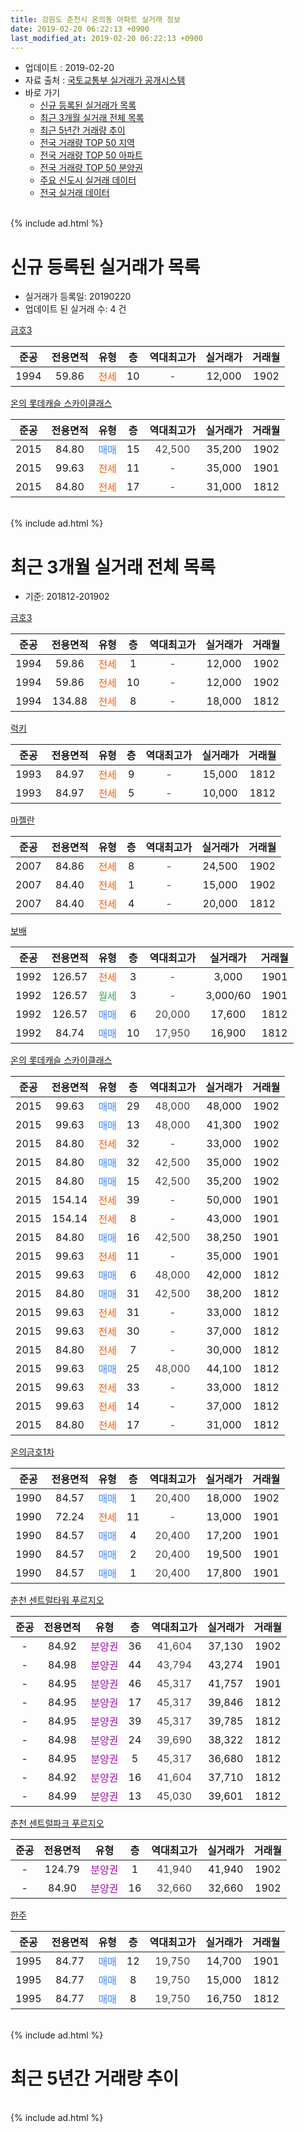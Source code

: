 ```yaml
---
title: 강원도 춘천시 온의동 아파트 실거래 정보
date: 2019-02-20 06:22:13 +0900
last_modified_at: 2019-02-20 06:22:13 +0900
---
```


* 업데이트 : 2019-02-20
* 자료 출처 : [국토교통부 실거래가 공개시스템](http://rt.molit.go.kr)
* 바로 가기
    * [신규 등록된 실거래가 목록](#신규-등록된-실거래가-목록)
    * [최근 3개월 실거래 전체 목록](#최근-3개월-실거래-전체-목록)
    * [최근 5년간 거래량 추이](#최근-5년간-거래량-추이)
    * [전국 거래량 TOP 50 지역](https://inasie.github.io/apt-trade-info/최근-3개월-전국에서-가장-거래가-많이-발생한-지역)
    * [전국 거래량 TOP 50 아파트](https://inasie.github.io/apt-trade-info/최근-3개월-전국에서-가장-거래가-많이-발생한-아파트)
    * [전국 거래량 TOP 50 분양권](https://inasie.github.io/apt-trade-info/최근-3개월-전국에서-가장-거래가-많이-발생한-분양권)
    * [주요 신도시 실거래 데이터](https://inasie.github.io/apt-trade-info/주요-신도시)
    * [전국 실거래 데이터](https://inasie.github.io/apt-trade-info/전국)
<br>
{% include ad.html %}
<br>

# 신규 등록된 실거래가 목록
* 실거래가 등록일: 20190220
* 업데이트 된 실거래 수: 4 건


[금호3](https://search.naver.com/search.naver?query=%EA%B0%95%EC%9B%90%EB%8F%84+%EC%B6%98%EC%B2%9C%EC%8B%9C+%EC%98%A8%EC%9D%98%EB%8F%99+%EA%B8%88%ED%98%B83)

|준공|전용면적|유형|층|역대최고가|실거래가|거래월|
|:---:|:---:|:---:|:---:|:---:|:---:|:---:|
|1994|59.86|<span style="color:#ff5a00">전세</span>|10|<span style="color:#444444">-</span>|12,000|1902|

[온의 롯데캐슬 스카이클래스](https://search.naver.com/search.naver?query=%EA%B0%95%EC%9B%90%EB%8F%84+%EC%B6%98%EC%B2%9C%EC%8B%9C+%EC%98%A8%EC%9D%98%EB%8F%99+%EC%98%A8%EC%9D%98+%EB%A1%AF%EB%8D%B0%EC%BA%90%EC%8A%AC+%EC%8A%A4%EC%B9%B4%EC%9D%B4%ED%81%B4%EB%9E%98%EC%8A%A4)

|준공|전용면적|유형|층|역대최고가|실거래가|거래월|
|:---:|:---:|:---:|:---:|:---:|:---:|:---:|
|2015|84.80|<span style="color:#4285f3">매매</span>|15|<span style="color:#444444">42,500</span>|35,200|1902|
|2015|99.63|<span style="color:#ff5a00">전세</span>|11|<span style="color:#444444">-</span>|35,000|1901|
|2015|84.80|<span style="color:#ff5a00">전세</span>|17|<span style="color:#444444">-</span>|31,000|1812|


<br>
{% include ad.html %}
<br>

# 최근 3개월 실거래 전체 목록
* 기준: 201812-201902


[금호3](https://search.naver.com/search.naver?query=%EA%B0%95%EC%9B%90%EB%8F%84+%EC%B6%98%EC%B2%9C%EC%8B%9C+%EC%98%A8%EC%9D%98%EB%8F%99+%EA%B8%88%ED%98%B83)

|준공|전용면적|유형|층|역대최고가|실거래가|거래월|
|:---:|:---:|:---:|:---:|:---:|:---:|:---:|
|1994|59.86|<span style="color:#ff5a00">전세</span>|1|<span style="color:#444444">-</span>|12,000|1902|
|1994|59.86|<span style="color:#ff5a00">전세</span>|10|<span style="color:#444444">-</span>|12,000|1902|
|1994|134.88|<span style="color:#ff5a00">전세</span>|8|<span style="color:#444444">-</span>|18,000|1812|

[럭키](https://search.naver.com/search.naver?query=%EA%B0%95%EC%9B%90%EB%8F%84+%EC%B6%98%EC%B2%9C%EC%8B%9C+%EC%98%A8%EC%9D%98%EB%8F%99+%EB%9F%AD%ED%82%A4)

|준공|전용면적|유형|층|역대최고가|실거래가|거래월|
|:---:|:---:|:---:|:---:|:---:|:---:|:---:|
|1993|84.97|<span style="color:#ff5a00">전세</span>|9|<span style="color:#444444">-</span>|15,000|1812|
|1993|84.97|<span style="color:#ff5a00">전세</span>|5|<span style="color:#444444">-</span>|10,000|1812|

[마젤란](https://search.naver.com/search.naver?query=%EA%B0%95%EC%9B%90%EB%8F%84+%EC%B6%98%EC%B2%9C%EC%8B%9C+%EC%98%A8%EC%9D%98%EB%8F%99+%EB%A7%88%EC%A0%A4%EB%9E%80)

|준공|전용면적|유형|층|역대최고가|실거래가|거래월|
|:---:|:---:|:---:|:---:|:---:|:---:|:---:|
|2007|84.86|<span style="color:#ff5a00">전세</span>|8|<span style="color:#444444">-</span>|24,500|1902|
|2007|84.40|<span style="color:#ff5a00">전세</span>|1|<span style="color:#444444">-</span>|15,000|1902|
|2007|84.40|<span style="color:#ff5a00">전세</span>|4|<span style="color:#444444">-</span>|20,000|1812|

[보배](https://search.naver.com/search.naver?query=%EA%B0%95%EC%9B%90%EB%8F%84+%EC%B6%98%EC%B2%9C%EC%8B%9C+%EC%98%A8%EC%9D%98%EB%8F%99+%EB%B3%B4%EB%B0%B0)

|준공|전용면적|유형|층|역대최고가|실거래가|거래월|
|:---:|:---:|:---:|:---:|:---:|:---:|:---:|
|1992|126.57|<span style="color:#ff5a00">전세</span>|3|<span style="color:#444444">-</span>|3,000|1901|
|1992|126.57|<span style="color:#34a853">월세</span>|3|<span style="color:#444444">-</span>|3,000/60|1901|
|1992|126.57|<span style="color:#4285f3">매매</span>|6|<span style="color:#444444">20,000</span>|17,600|1812|
|1992|84.74|<span style="color:#4285f3">매매</span>|10|<span style="color:#444444">17,950</span>|16,900|1812|

[온의 롯데캐슬 스카이클래스](https://search.naver.com/search.naver?query=%EA%B0%95%EC%9B%90%EB%8F%84+%EC%B6%98%EC%B2%9C%EC%8B%9C+%EC%98%A8%EC%9D%98%EB%8F%99+%EC%98%A8%EC%9D%98+%EB%A1%AF%EB%8D%B0%EC%BA%90%EC%8A%AC+%EC%8A%A4%EC%B9%B4%EC%9D%B4%ED%81%B4%EB%9E%98%EC%8A%A4)

|준공|전용면적|유형|층|역대최고가|실거래가|거래월|
|:---:|:---:|:---:|:---:|:---:|:---:|:---:|
|2015|99.63|<span style="color:#4285f3">매매</span>|29|<span style="color:#444444">48,000</span>|48,000|1902|
|2015|99.63|<span style="color:#4285f3">매매</span>|13|<span style="color:#444444">48,000</span>|41,300|1902|
|2015|84.80|<span style="color:#ff5a00">전세</span>|32|<span style="color:#444444">-</span>|33,000|1902|
|2015|84.80|<span style="color:#4285f3">매매</span>|32|<span style="color:#444444">42,500</span>|35,000|1902|
|2015|84.80|<span style="color:#4285f3">매매</span>|15|<span style="color:#444444">42,500</span>|35,200|1902|
|2015|154.14|<span style="color:#ff5a00">전세</span>|39|<span style="color:#444444">-</span>|50,000|1901|
|2015|154.14|<span style="color:#ff5a00">전세</span>|8|<span style="color:#444444">-</span>|43,000|1901|
|2015|84.80|<span style="color:#4285f3">매매</span>|16|<span style="color:#444444">42,500</span>|38,250|1901|
|2015|99.63|<span style="color:#ff5a00">전세</span>|11|<span style="color:#444444">-</span>|35,000|1901|
|2015|99.63|<span style="color:#4285f3">매매</span>|6|<span style="color:#444444">48,000</span>|42,000|1812|
|2015|84.80|<span style="color:#4285f3">매매</span>|31|<span style="color:#444444">42,500</span>|38,200|1812|
|2015|99.63|<span style="color:#ff5a00">전세</span>|31|<span style="color:#444444">-</span>|33,000|1812|
|2015|99.63|<span style="color:#ff5a00">전세</span>|30|<span style="color:#444444">-</span>|37,000|1812|
|2015|84.80|<span style="color:#ff5a00">전세</span>|7|<span style="color:#444444">-</span>|30,000|1812|
|2015|99.63|<span style="color:#4285f3">매매</span>|25|<span style="color:#444444">48,000</span>|44,100|1812|
|2015|99.63|<span style="color:#ff5a00">전세</span>|33|<span style="color:#444444">-</span>|33,000|1812|
|2015|99.63|<span style="color:#ff5a00">전세</span>|14|<span style="color:#444444">-</span>|37,000|1812|
|2015|84.80|<span style="color:#ff5a00">전세</span>|17|<span style="color:#444444">-</span>|31,000|1812|

[온의금호1차](https://search.naver.com/search.naver?query=%EA%B0%95%EC%9B%90%EB%8F%84+%EC%B6%98%EC%B2%9C%EC%8B%9C+%EC%98%A8%EC%9D%98%EB%8F%99+%EC%98%A8%EC%9D%98%EA%B8%88%ED%98%B81%EC%B0%A8)

|준공|전용면적|유형|층|역대최고가|실거래가|거래월|
|:---:|:---:|:---:|:---:|:---:|:---:|:---:|
|1990|84.57|<span style="color:#4285f3">매매</span>|1|<span style="color:#444444">20,400</span>|18,000|1902|
|1990|72.24|<span style="color:#ff5a00">전세</span>|11|<span style="color:#444444">-</span>|13,000|1901|
|1990|84.57|<span style="color:#4285f3">매매</span>|4|<span style="color:#444444">20,400</span>|17,200|1901|
|1990|84.57|<span style="color:#4285f3">매매</span>|2|<span style="color:#444444">20,400</span>|19,500|1901|
|1990|84.57|<span style="color:#4285f3">매매</span>|1|<span style="color:#444444">20,400</span>|17,800|1901|

[춘천 센트럴타워 푸르지오](https://search.naver.com/search.naver?query=%EA%B0%95%EC%9B%90%EB%8F%84+%EC%B6%98%EC%B2%9C%EC%8B%9C+%EC%98%A8%EC%9D%98%EB%8F%99+%EC%B6%98%EC%B2%9C+%EC%84%BC%ED%8A%B8%EB%9F%B4%ED%83%80%EC%9B%8C+%ED%91%B8%EB%A5%B4%EC%A7%80%EC%98%A4)

|준공|전용면적|유형|층|역대최고가|실거래가|거래월|
|:---:|:---:|:---:|:---:|:---:|:---:|:---:|
|-|84.92|<span style="color:#9C11A5">분양권</span>|36|<span style="color:#444444">41,604</span>|37,130|1902|
|-|84.98|<span style="color:#9C11A5">분양권</span>|44|<span style="color:#444444">43,794</span>|43,274|1901|
|-|84.95|<span style="color:#9C11A5">분양권</span>|46|<span style="color:#444444">45,317</span>|41,757|1901|
|-|84.95|<span style="color:#9C11A5">분양권</span>|17|<span style="color:#444444">45,317</span>|39,846|1812|
|-|84.95|<span style="color:#9C11A5">분양권</span>|39|<span style="color:#444444">45,317</span>|39,785|1812|
|-|84.98|<span style="color:#9C11A5">분양권</span>|24|<span style="color:#444444">39,690</span>|38,322|1812|
|-|84.95|<span style="color:#9C11A5">분양권</span>|5|<span style="color:#444444">45,317</span>|36,680|1812|
|-|84.92|<span style="color:#9C11A5">분양권</span>|16|<span style="color:#444444">41,604</span>|37,710|1812|
|-|84.99|<span style="color:#9C11A5">분양권</span>|13|<span style="color:#444444">45,030</span>|39,601|1812|


<script async src="//pagead2.googlesyndication.com/pagead/js/adsbygoogle.js"></script>
<!-- 기본 -->
<ins class="adsbygoogle"
     style="display:block"
     data-ad-client="ca-pub-2446590836940007"
     data-ad-slot="1659523306"
     data-ad-format="auto"
     data-full-width-responsive="true"></ins>
<script>
(adsbygoogle = window.adsbygoogle || []).push({});
</script>


[춘천 센트럴파크 푸르지오](https://search.naver.com/search.naver?query=%EA%B0%95%EC%9B%90%EB%8F%84+%EC%B6%98%EC%B2%9C%EC%8B%9C+%EC%98%A8%EC%9D%98%EB%8F%99+%EC%B6%98%EC%B2%9C+%EC%84%BC%ED%8A%B8%EB%9F%B4%ED%8C%8C%ED%81%AC+%ED%91%B8%EB%A5%B4%EC%A7%80%EC%98%A4)

|준공|전용면적|유형|층|역대최고가|실거래가|거래월|
|:---:|:---:|:---:|:---:|:---:|:---:|:---:|
|-|124.79|<span style="color:#9C11A5">분양권</span>|1|<span style="color:#444444">41,940</span>|41,940|1902|
|-|84.90|<span style="color:#9C11A5">분양권</span>|16|<span style="color:#444444">32,660</span>|32,660|1902|

[한주](https://search.naver.com/search.naver?query=%EA%B0%95%EC%9B%90%EB%8F%84+%EC%B6%98%EC%B2%9C%EC%8B%9C+%EC%98%A8%EC%9D%98%EB%8F%99+%ED%95%9C%EC%A3%BC)

|준공|전용면적|유형|층|역대최고가|실거래가|거래월|
|:---:|:---:|:---:|:---:|:---:|:---:|:---:|
|1995|84.77|<span style="color:#4285f3">매매</span>|12|<span style="color:#444444">19,750</span>|14,700|1901|
|1995|84.77|<span style="color:#4285f3">매매</span>|8|<span style="color:#444444">19,750</span>|15,000|1812|
|1995|84.77|<span style="color:#4285f3">매매</span>|8|<span style="color:#444444">19,750</span>|16,750|1812|


<br>
{% include ad.html %}
<br>

# 최근 5년간 거래량 추이


<div style="width:100%;">
    <canvas id="deal_progress" height="200"></canvas>
</div>

<script>
new Chart(document.getElementById("deal_progress"), {
    type: 'line',
    data: {
        labels: ['201402','201403','201404','201405','201406','201407','201408','201409','201410','201411','201412','201501','201502','201503','201504','201505','201506','201507','201508','201509','201510','201511','201512','201601','201602','201603','201604','201605','201606','201607','201608','201609','201610','201611','201612','201701','201702','201703','201704','201705','201706','201707','201708','201709','201710','201711','201712','201801','201802','201803','201804','201805','201806','201807','201808','201809','201810','201811','201812','201901','201902'],
        datasets: [{
            label: '매매',
            pointRadius: 1,
            data: [6, 11, 11, 5, 5, 4, 12, 11, 9, 8, 10, 12, 14, 18, 11, 19, 16, 14, 16, 13, 23, 9, 14, 17, 14, 13, 16, 17, 20, 17, 8, 11, 19, 7, 6, 8, 6, 13, 12, 11, 11, 8, 9, 12, 13, 9, 14, 11, 9, 19, 301, 94, 30, 31, 26, 34, 22, 11, 13, 7, 8],
            borderColor: "rgba(255, 201, 14, 1)",
            backgroundColor: "rgba(255, 201, 14, 0.5)",
            fill: false,
            lineTension: 0
        },{
            label: '전월세',
            pointRadius: 1,
            data: [12, 8, 9, 7, 4, 8, 7, 6, 8, 3, 8, 10, 10, 9, 2, 3, 7, 8, 4, 13, 17, 20, 31, 12, 14, 9, 17, 8, 7, 7, 6, 9, 12, 6, 8, 8, 12, 17, 7, 10, 8, 9, 8, 17, 13, 18, 17, 20, 7, 15, 10, 14, 4, 5, 5, 5, 8, 10, 10, 6, 5],
            borderColor: "rgba(0, 141, 185, 1)",
            backgroundColor: "rgba(0, 141, 185, 0.5)",
            fill: false,
            lineTension: 0
        }
        ]
    },
    options: {
        responsive: true,
        title: {
            display: false
        },
        tooltips: {
            mode: 'index',
            intersect: false
        },
        hover: {
            mode: 'nearest',
            intersect: true
        },
        scales: {
            xAxes: [{
                display: true,
                scaleLabel: {
                    display: true,
                    labelString: '년/월'
                }
            }],
            yAxes: [{
                display: true,
                ticks: {
                    suggestedMin: 0,
                },
                scaleLabel: {
                    display: true,
                    labelString: '실거래 수'
                }
            }]
        }
    }
});

</script>


<br>
{% include ad.html %}
<br>

